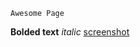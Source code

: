     Awesome Page
**Bolded text**
*italic*
[screenshot](https://github.com/chrisschouten/phase-0-gps-1/blob/master/screenshot.png)
